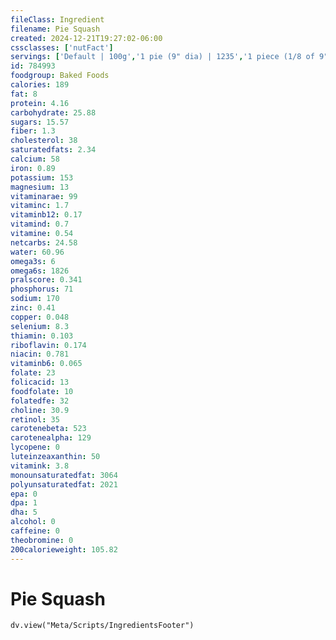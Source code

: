 ```yaml
---
fileClass: Ingredient
filename: Pie Squash
created: 2024-12-21T19:27:02-06:00
cssclasses: ['nutFact']
servings: ['Default | 100g','1 pie (9" dia) | 1235','1 piece (1/8 of 9" dia) | 154','1 surface inch | 19']
id: 784993
foodgroup: Baked Foods
calories: 189
fat: 8
protein: 4.16
carbohydrate: 25.88
sugars: 15.57
fiber: 1.3
cholesterol: 38
saturatedfats: 2.34
calcium: 58
iron: 0.89
potassium: 153
magnesium: 13
vitaminarae: 99
vitaminc: 1.7
vitaminb12: 0.17
vitamind: 0.7
vitamine: 0.54
netcarbs: 24.58
water: 60.96
omega3s: 6
omega6s: 1826
pralscore: 0.341
phosphorus: 71
sodium: 170
zinc: 0.41
copper: 0.048
selenium: 8.3
thiamin: 0.103
riboflavin: 0.174
niacin: 0.781
vitaminb6: 0.065
folate: 23
folicacid: 13
foodfolate: 10
folatedfe: 32
choline: 30.9
retinol: 35
carotenebeta: 523
carotenealpha: 129
lycopene: 0
luteinzeaxanthin: 50
vitamink: 3.8
monounsaturatedfat: 3064
polyunsaturatedfat: 2021
epa: 0
dpa: 1
dha: 5
alcohol: 0
caffeine: 0
theobromine: 0
200calorieweight: 105.82
---
```


# Pie Squash

```dataviewjs
dv.view("Meta/Scripts/IngredientsFooter")
```